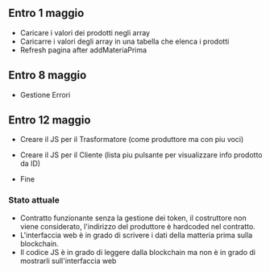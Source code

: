 ## Entro 1 maggio
- Caricare i valori dei prodotti negli array
- Caricarre i valori degli array in una tabella che elenca i prodotti
- Refresh pagina after addMateriaPrima

## Entro 8 maggio
- Gestione Errori

## Entro 12 maggio
- Creare il JS per il Trasformatore (come produttore ma con piu voci)
- Creare il JS per il Cliente (lista piu pulsante per visualizzare info prodotto da ID)

- Fine

### Stato attuale
- Contratto funzionante senza la gestione dei token, il costruttore non viene considerato, l'indirizzo del produttore è hardcoded nel contratto.
- L'interfaccia web è in grado di scrivere i dati della matteria prima sulla blockchain. 
- Il codice JS è in grado di leggere dalla blockchain ma non è in grado di mostrarli sull'interfaccia web
